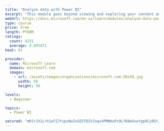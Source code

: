 ```yaml
---
title: "Analyze data with Power BI"
excerpt: "This module goes beyond viewing and exploring your content and explains how to interact with it by working with reports and dashboards to uncover and share new business insights."
webUrl: https://docs.microsoft.com/en-us/learn/modules/analyze-data-power-bi/
type: course
price: Free
length: PT60M
ratings:
  count: 4231
  average: 4.697471
heat: 61

provider:
  name: Microsoft Learn
  domain: microsoft.com
  images:
    - url: /assets/images/organizations/microsoft.com-50x50.jpg
      width: 50
      height: 50

levels:
  - Beginner

topics:
  - Power BI

secured: "mKSrJX1L+h1wfIJYupzNwIoSE5fDIVJaqv4PMWbuPz9LfB8eUvwYgp8Cy9GY/euMQ1bslIcH6Z3aRlLUgV0VCAvkyjdK1B2/w7xXgK56xibC7bkmDBw2oRWjwe7xnQ0u2QpN7tgKMwGoiAkgGqM7ByGqJQP8clM/qKkhEDATLo+E+meq1FdvStmPTUA7pjZgv2k/Gek4cwCh5Hhs31rSHIFRBxIui1JdNX7mHjWadT8272RhW0kdfsoln0iupW9JmyJny6chCf80fLatLL3RUMzSYgm5RrLNxaI002nrkXuoMbcin3Vtim6GO9s2qZ55dS5wT1h8ytY/3Po3a8vOYBuuKUkXzfQd1wQmjmrq7gu8qKIF6hr17FhL7cP2vcuOB2Ib/tj36kIW2GGNs0xrmQ==;8BVSUIas1j+Bxcs/klRf6w=="
---
```


